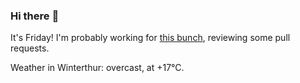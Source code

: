 ### Hi there :wave:

It's Friday! I'm probably working for [this bunch](https://github.com/kohofinancial), reviewing some pull requests.

Weather in Winterthur: overcast, at +17°C.
